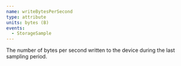 ```yaml
---
name: writeBytesPerSecond
type: attribute
units: bytes (B)
events:
  - StorageSample
---
```


The number of bytes per second written to the device during the last sampling period.